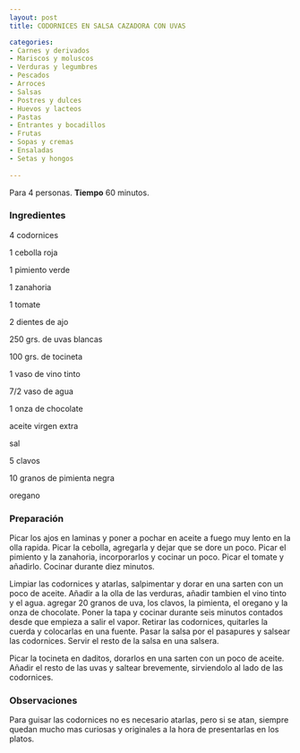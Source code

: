 ```yaml
---
layout: post
title: CODORNICES EN SALSA CAZADORA CON UVAS

categories:
- Carnes y derivados
- Mariscos y moluscos
- Verduras y legumbres
- Pescados
- Arroces
- Salsas
- Postres y dulces
- Huevos y lacteos
- Pastas
- Entrantes y bocadillos
- Frutas
- Sopas y cremas
- Ensaladas
- Setas y hongos
 
---
```

Para 4 personas.
<b>Tiempo</b> 60 minutos.

<h3>Ingredientes</h3>

4 codornices

1 cebolla roja

1 pimiento verde

1 zanahoria

1 tomate

2 dientes de ajo

250 grs. de uvas blancas

100 grs. de tocineta

1 vaso de vino tinto

7/2 vaso de agua

1 onza de chocolate

aceite virgen extra

sal

5 clavos

10 granos de pimienta negra

oregano

<h3>Preparación</h3>

Picar los ajos en laminas y poner a pochar en aceite a fuego muy lento en la olla rapida. Picar la cebolla, agregarla y dejar que se dore un poco. Picar el pimiento y la zanahoria, incorporarlos y cocinar un poco. Picar el tomate y añadirlo. Cocinar durante diez minutos.

Limpiar las codornices y atarlas, salpimentar y dorar en una sarten con un poco de aceite. Añadir a la olla de las verduras, añadir tambien el vino tinto y el agua. agregar 20 granos de uva, los clavos, la pimienta, el oregano y la onza de chocolate. Poner la tapa y cocinar durante seis minutos contados desde que empieza a salir el vapor. Retirar las codornices, quitarles la cuerda y colocarlas en una fuente. Pasar la salsa por el pasapures y salsear las codornices. Servir el resto de la salsa en una salsera.

Picar la tocineta en daditos, dorarlos en una sarten con un poco de aceite. Añadir el resto de las uvas y saltear brevemente, sirviendolo al lado de las codornices.

<h3>Observaciones</h3>

Para guisar las codornices no es necesario atarlas, pero si se atan, siempre quedan mucho mas curiosas y originales a la hora de presentarlas en los platos.

